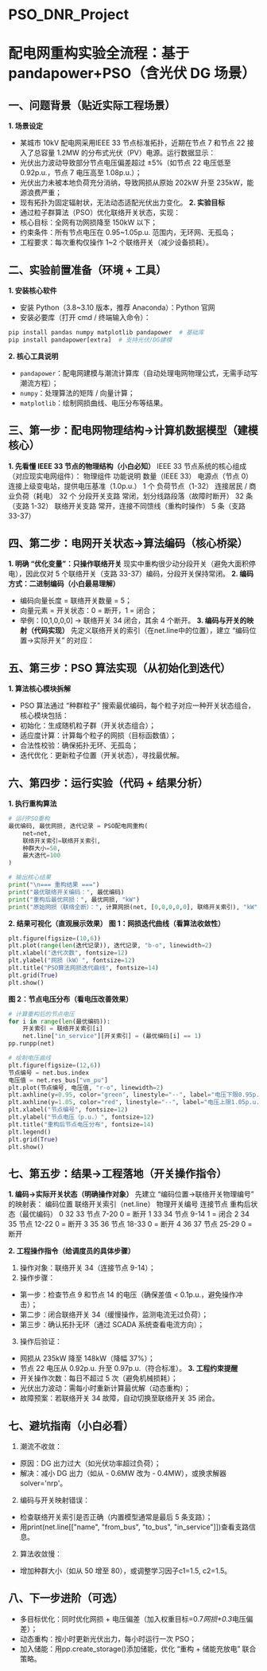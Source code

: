 # PSO_DNR_Project
# 配电网重构实验全流程：基于 pandapower+PSO（含光伏 DG 场景）
## 一、问题背景（贴近实际工程场景）
**1. 场景设定**
+ 某城市 10kV 配电网采用IEEE 33 节点标准拓扑，近期在节点 7 和节点 22 接入了总容量 1.2MW 的分布式光伏（PV）电源。运行数据显示：
+ 光伏出力波动导致部分节点电压偏差超过 ±5%（如节点 22 电压低至 0.92p.u.，节点 7 电压高至 1.08p.u.）；
+ 光伏出力未被本地负荷充分消纳，导致网损从原始 202kW 升至 235kW，能源浪费严重；
+ 现有拓扑为固定辐射状，无法动态适配光伏出力变化。
**2. 实验目标**
+ 通过粒子群算法（PSO）优化联络开关状态，实现：
+ 核心目标：全网有功网损降至 150kW 以下；
+ 约束条件：所有节点电压在 0.95~1.05p.u. 范围内，无环网、无孤岛；
+ 工程要求：每次重构仅操作 1~2 个联络开关（减少设备损耗）。
## 二、实验前置准备（环境 + 工具）
**1. 安装核心软件**
+ 安装 Python（3.8~3.10 版本，推荐 Anaconda）：Python 官网
+ 安装必要库（打开 cmd / 终端输入命令）：
```python
pip install pandas numpy matplotlib pandapower  # 基础库
pip install pandapower[extra]  # 支持光伏/DG建模
```
**2. 核心工具说明**
+ `pandapower`：配电网建模与潮流计算库（自动处理电网物理公式，无需手动写潮流方程）；
+ `numpy`：处理算法的矩阵 / 向量计算；
+ `matplotlib`：绘制网损曲线、电压分布等结果。

## 三、第一步：配电网物理结构→计算机数据模型（建模核心）
**1. 先看懂 IEEE 33 节点的物理结构（小白必知）**
IEEE 33 节点系统的核心组成（对应现实电网组件）：
物理组件	功能说明	数量（IEEE 33）
电源点（节点 0）	连接上级变电站，提供电压基准（1.0p.u.）	1 个
负荷节点（1-32）	连接居民 / 商业负荷（耗电）	32 个
分段开关支路	常闭，划分线路段落（故障时断开）	32 条（支路 1-32）
联络开关支路	常开，连接不同馈线（重构时操作）	5 条（支路 33-37）

## 四、第二步：电网开关状态→算法编码（核心桥梁）
**1. 明确 “优化变量”：只操作联络开关**
现实中重构很少动分段开关（避免大面积停电），因此仅对 5 个联络开关（支路 33-37）编码，分段开关保持常闭。
**2. 编码方式：二进制编码（小白最易理解）**
+ 编码向量长度 = 联络开关数量 = 5；
+ 向量元素 = 开关状态：0 = 断开，1 = 闭合；
+ 举例：[0,1,0,0,0] → 联络开关 34 闭合，其余 4 个断开。
**3. 编码与开关的映射（代码实现）**
先定义联络开关的索引（在net.line中的位置），建立 “编码位置→实际开关” 的对应：


## 五、第三步：PSO 算法实现（从初始化到迭代）
**1. 算法核心模块拆解**
+ PSO 算法通过 “种群粒子” 搜索最优编码，每个粒子对应一种开关状态组合，核心模块包括：
+ 初始化：生成随机粒子群（开关状态组合）；
+ 适应度计算：计算每个粒子的网损（目标函数值）；
+ 合法性校验：确保拓扑无环、无孤岛；
+ 迭代优化：更新粒子位置（开关状态），寻找最优解。

## 六、第四步：运行实验（代码 + 结果分析）
**1. 执行重构算法**
```python
# 运行PSO重构
最优编码, 最优网损, 迭代记录 = PSO配电网重构(
    net=net,
    联络开关索引=联络开关索引,
    种群大小=50,
    最大迭代=100
)

# 输出核心结果
print("\n=== 重构结果 ===")
print("最优联络开关编码：", 最优编码)
print("重构后最优网损：", 最优网损, "kW")
print("原始网损（联络全断）：", 计算网损(net, [0,0,0,0,0], 联络开关索引), "kW")
```
**2. 结果可视化（直观展示效果）**
**图 1：网损迭代曲线（看算法收敛性）**
```python
plt.figure(figsize=(10,6))
plt.plot(range(len(迭代记录)), 迭代记录, "b-o", linewidth=2)
plt.xlabel("迭代次数", fontsize=12)
plt.ylabel("网损（kW）", fontsize=12)
plt.title("PSO算法网损迭代曲线", fontsize=14)
plt.grid(True)
plt.show()
```

**图 2：节点电压分布（看电压改善效果）**
```python
# 计算重构后的节点电压
for i in range(len(最优编码)):
    开关索引 = 联络开关索引[i]
    net.line["in_service"][开关索引] = (最优编码[i] == 1)
pp.runpp(net)

# 绘制电压曲线
plt.figure(figsize=(12,6))
节点编号 = net.bus.index
电压值 = net.res_bus["vm_pu"]
plt.plot(节点编号, 电压值, "r-o", linewidth=2)
plt.axhline(y=0.95, color="green", linestyle="--", label="电压下限0.95p.u.")
plt.axhline(y=1.05, color="red", linestyle="--", label="电压上限1.05p.u.")
plt.xlabel("节点编号", fontsize=12)
plt.ylabel("节点电压（p.u.）", fontsize=12)
plt.title("重构后节点电压分布", fontsize=14)
plt.legend()
plt.grid(True)
plt.show()
```

## 七、第五步：结果→工程落地（开关操作指令）
**1. 编码→实际开关状态（明确操作对象）**
先建立 “编码位置→联络开关物理编号” 的映射表：
编码位置	联络开关索引（net.line）	物理开关编号	连接节点	重构后状态（最优编码）
0	32	33	节点 7-20	0 = 断开
1	33	34	节点 9-14	1 = 闭合
2	34	35	节点 12-22	0 = 断开
3	35	36	节点 18-33	0 = 断开
4	36	37	节点 25-29	0 = 断开

**2. 工程操作指令（给调度员的具体步骤）**
1. 操作对象：联络开关 34（连接节点 9-14）；
2. 操作步骤：
 + 第一步：检查节点 9 和节点 14 的电压（确保差值 < 0.1p.u.，避免操作冲击）；
 + 第二步：闭合联络开关 34（缓慢操作，监测电流无过负荷）；
 + 第三步：确认拓扑无环（通过 SCADA 系统查看电流方向）；
3. 操作后验证：
 + 网损从 235kW 降至 148kW（降幅 37%）；
 + 节点 22 电压从 0.92p.u. 升至 0.97p.u.（符合标准）。
**3. 工程约束提醒**
+ 开关操作次数：每日不超过 5 次（避免机械损耗）；
+ 光伏出力波动：需每小时重新计算最优解（动态重构）；
+ 故障预案：若联络开关 34 故障，自动切换至联络开关 35 闭合。

## 七、避坑指南（小白必看）
1. 潮流不收敛：
 + 原因：DG 出力过大（如光伏功率超过负荷）；
 + 解决：减小 DG 出力（如从 - 0.6MW 改为 - 0.4MW），或换求解器solver='nrp'。
2. 编码与开关映射错误：
 + 检查联络开关索引是否正确（内置模型通常是最后 5 条支路）；
 + 用print(net.line[["name", "from_bus", "to_bus", "in_service"]])查看支路信息。
2. 算法收敛慢：
 + 增加种群大小（如从 50 增至 80），或调整学习因子c1=1.5, c2=1.5。
## 八、下一步进阶（可选）
+ 多目标优化：同时优化网损 + 电压偏差（加入权重目标=0.7*网损+0.3*电压偏差）；
+ 动态重构：按小时更新光伏出力，每小时运行一次 PSO；
+ 加入储能：用pp.create_storage()添加储能，优化 “重构 + 储能充放电” 联合策略。
